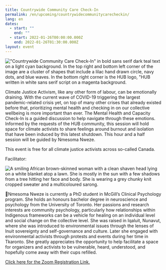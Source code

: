 ```yaml
---
title: Countrywide Community Care Check-In
permalink: /en/upcoming/countrywidecommunitycarecheckin/
lang: en
dates:
  - start: ""
    end: ""
  - start: 2022-01-26T00:00:00.000Z
    end: 2022-01-26T01:30:00.000Z
layout: event
---
```

!["Countrywide Community Care Check-In" in bold sans serif dark teal text on a light cyan background. In the top right and bottom left corner of the image are a cluster of shapes that include a lilac hand drawn circle, navy dots, and blue waves. In the bottom right corner is the HUB logo, "HUB written in white sans serif script on a magenta background.](/media/mental_health_and_capacity_check-in_zoom_banner.png "Where tf do we go from here? Countrywide community care check-in.")

<!--StartFragment-->

Climate Justice Activism, like any other form of labour, can be emotionally draining. With the current wave of COVID-19 triggering the largest pandemic-related crisis yet, on top of many other crises that already existed before that, prioritizing mental health and checking in on our collective wellbeing is more important than ever. The Mental Health and Capacity Check-In is a guided discussion to help navigate through these emotions. Informed by the requests of the HUB community, this session will hold space for climate activists to share feelings around burnout and isolation that have been induced by this latest shutdown. This hour and a half session will be guided by Nmesoma Nweze.

<!--EndFragment-->

This event is free for all climate justice activists across so-called Canada.

Facilitator:

![A smiling African brown-skinned woman with a clean shaven head lying on a white blanket atop a lawn.  She is mostly in the sun with a few shadows from a tree hitting her face and body. She is wearing a grey chunky knit cropped sweater and a multicoloured sarong.](/media/nmesoma.png "Nmesoma Nweze")

🌼Nmesoma Nweze is currently a PhD student in McGill’s Clinical Psychology program. She holds an honours bachelor degree in neuroscience and psychology from the University of Toronto. Her passions and research interests are community psychology, particularly how relationships within Indigenous frameworks can be a vehicle for healing on an individual level and social change on the collective level. She was raised in Iqaluit, Nunavut, where she was introduced to environmental issues through the lenses of Inuit sovereignty and self-governance and culture. Later she engaged with environmental activists through protests and events during her time in Tkaronto. She greatly appreciates the opportunity to help facilitate a space for organizers and activists to be vulnerable, heard, understood, and hopefully come away with their cups refilled. 

[Click here for the Zoom Registration Link.](https://us02web.zoom.us/meeting/register/tZYlceyrrzspG9yH8AJX1lTMneyL5fQN94XI)
